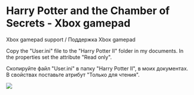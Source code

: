 # Harry Potter and the Chamber of Secrets - Xbox gamepad
Xbox gamepad support / Поддержка Xbox gamepad


Copy the "User.ini" file to the "Harry Potter II" folder in my documents. In the properties set the attribute "Read only".


Скопируйте файл "User.ini" в папку "Harry Potter II", в моих документах. В свойствах поставьте атрибут "Только для чтения".


![](https://user-images.githubusercontent.com/9499881/65314530-8fcb5680-dba7-11e9-96db-5192f0a27b59.png)
